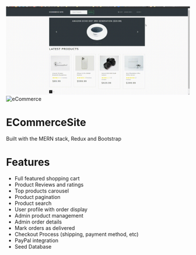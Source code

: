 ![screenshot](https://github.com/brianchilds-22/ECommerceSite/blob/main/Welcome-To-Proshop.jpg)
![eCommerce](https://github.com/brianchilds-22/ECommerceSite/blob/main/Welcome-To-Proshop.gif)
# ECommerceSite

Built with the MERN stack, Redux and Bootstrap

# Features
  - Full featured shopping cart   
  - Product Reviews and ratings
  - Top products carousel       
  - Product pagination
  - Product search                
  - User profile with order display
  - Admin product management      
  - Admin order details
  - Mark orders as delivered     
  - Checkout Process (shipping, payment method, etc)
  - PayPal integration            
  - Seed Database
